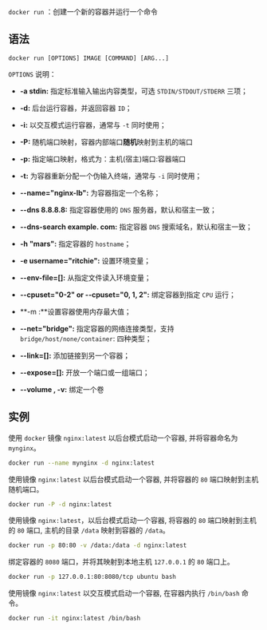 
`docker run` ：创建一个新的容器并运行一个命令

## 语法

`docker run [OPTIONS] IMAGE [COMMAND] [ARG...]`

`OPTIONS` 说明：

-   **-a stdin:** 指定标准输入输出内容类型，可选 `STDIN/STDOUT/STDERR` 三项；
    
-   **-d:** 后台运行容器，并返回容器 `ID`；
    
-   **-i:** 以交互模式运行容器，通常与 `-t` 同时使用；
    
-   **-P:** 随机端口映射，容器内部端口**随机**映射到主机的端口
    
-   **-p:** 指定端口映射，格式为：主机(宿主)端口:容器端口
    
-   **-t:** 为容器重新分配一个伪输入终端，通常与 `-i` 同时使用；
    
-   **--name="nginx-lb":** 为容器指定一个名称；
    
-   **--dns 8.8.8.8:** 指定容器使用的 `DNS` 服务器，默认和宿主一致；
    
-   **--dns-search example. com:** 指定容器 `DNS` 搜索域名，默认和宿主一致；
    
-   **-h "mars":** 指定容器的 `hostname`；
    
-   **-e username="ritchie":** 设置环境变量；
    
-   **--env-file=[]:** 从指定文件读入环境变量；
    
-   **--cpuset="0-2" or --cpuset="0, 1, 2":** 绑定容器到指定 `CPU` 运行；
    
-   **-m :**设置容器使用内存最大值；
    
-   **--net="bridge":** 指定容器的网络连接类型，支持 `bridge/host/none/container`: 四种类型；
    
-   **--link=[]:** 添加链接到另一个容器；
    
-   **--expose=[]:** 开放一个端口或一组端口；
    
-   **--volume , -v:** 绑定一个卷
    

## 实例

使用 `docker` 镜像 `nginx:latest` 以后台模式启动一个容器, 并将容器命名为 `mynginx`。

```sh
docker run --name mynginx -d nginx:latest
```

使用镜像 `nginx:latest` 以后台模式启动一个容器, 并将容器的 `80` 端口映射到主机随机端口。

```sh
docker run -P -d nginx:latest
```

使用镜像 `nginx:latest`，以后台模式启动一个容器, 将容器的 `80` 端口映射到主机的 `80` 端口, 主机的目录 `/data` 映射到容器的 `/data`。

```sh
docker run -p 80:80 -v /data:/data -d nginx:latest
```

绑定容器的 `8080` 端口，并将其映射到本地主机 `127.0.0.1` 的 `80` 端口上。

```sh
docker run -p 127.0.0.1:80:8080/tcp ubuntu bash
```

使用镜像 `nginx:latest` 以交互模式启动一个容器, 在容器内执行 `/bin/bash` 命令。

```sh
docker run -it nginx:latest /bin/bash
```